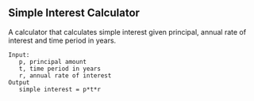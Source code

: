 ## Simple Interest Calculator
A calculator that calculates simple interest given principal, annual rate of interest and time period in years.
```
Input:
   p, principal amount
   t, time period in years
   r, annual rate of interest
Output
   simple interest = p*t*r
```
